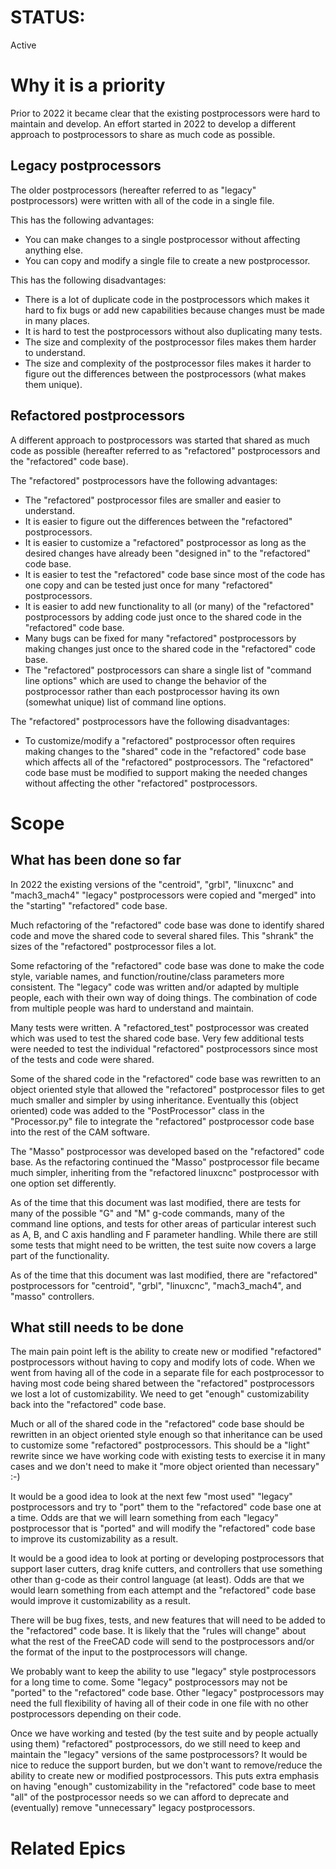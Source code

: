# STATUS:

Active

# Why it is a priority

Prior to 2022 it became clear that the existing postprocessors were hard
to maintain and develop.  An effort started in 2022 to develop a different approach
to postprocessors to share as much code as possible.

## Legacy postprocessors

The older postprocessors (hereafter referred to as "legacy" postprocessors)
were written with all of the code in a single file.

This has the following advantages:
- You can make changes to a single postprocessor without affecting anything else.
- You can copy and modify a single file to create a new postprocessor.

This has the following disadvantages:
- There is a lot of duplicate code in the postprocessors which makes it hard
to fix bugs or add new capabilities because changes must be made in many places.
- It is hard to test the postprocessors without also duplicating many tests.
- The size and complexity of the postprocessor files makes them harder to understand.
- The size and complexity of the postprocessor files makes it harder to figure out the
differences between the postprocessors (what makes them unique).

## Refactored postprocessors

A different approach to postprocessors was started that shared as much code as possible
(hereafter referred to as "refactored" postprocessors and the "refactored" code base).

The "refactored" postprocessors have the following advantages:
- The "refactored" postprocessor files are smaller and easier to understand.
- It is easier to figure out the differences between the "refactored" postprocessors.
- It is easier to customize a "refactored" postprocessor as long as the desired changes
have already been "designed in" to the "refactored" code base.
- It is easier to test the "refactored" code base since most of the code has one copy
and can be tested just once for many "refactored" postprocessors.
- It is easier to add new functionality to all (or many) of the "refactored"
postprocessors by adding code just once to the shared code in the "refactored" code base.
- Many bugs can be fixed for many "refactored" postprocessors by making changes
just once to the shared code in the "refactored" code base.
- The "refactored" postprocessors can share a single list of "command line options"
which are used to change the behavior of the postprocessor rather than each
postprocessor having its own (somewhat unique) list of command line options.

The "refactored" postprocessors have the following disadvantages:
- To customize/modify a "refactored" postprocessor often requires making changes to
the "shared" code in the "refactored" code base which affects all of the "refactored"
postprocessors.  The "refactored" code base must be modified to support making
the needed changes without affecting the other "refactored" postprocessors.

# Scope

## What has been done so far

In 2022 the existing versions of the "centroid", "grbl", "linuxcnc" and "mach3_mach4"
"legacy" postprocessors were copied and "merged" into the "starting" "refactored" code base.

Much refactoring of the "refactored" code base was done to identify shared code
and move the shared code to several shared files.
This "shrank" the sizes of the "refactored" postprocessor files a lot.

Some refactoring of the "refactored" code base was done to make the code style,
variable names, and function/routine/class parameters more consistent.
The "legacy" code was written and/or adapted by multiple people, each with their
own way of doing things.  The combination of code from multiple people was hard
to understand and maintain.

Many tests were written.  A "refactored_test" postprocessor was created which was
used to test the shared code base.  Very few additional tests were needed to test
the individual "refactored" postprocessors since most of the tests and code were shared.

Some of the shared code in the "refactored" code base was rewritten to an object
oriented style that allowed the "refactored" postprocessor files to get much smaller
and simpler by using inheritance.  Eventually this (object oriented) code was added
to the "PostProcessor" class in the "Processor.py" file to integrate the "refactored"
postprocessor code base into the rest of the CAM software.

The "Masso" postprocessor was developed based on the "refactored" code base.  As the
refactoring continued the "Masso" postprocessor file became much simpler, inheriting
from the "refactored linuxcnc" postprocessor with one option set differently.

As of the time that this document was last modified, there are tests for many of the possible
"G" and "M" g-code commands, many of the command line options, and tests for other areas
of particular interest such as A, B, and C axis handling and F parameter handling.
While there are still some tests that might need to be written, the test suite now
covers a large part of the functionality.

As of the time that this document was last modified, there are "refactored" postprocessors
for "centroid", "grbl", "linuxcnc", "mach3_mach4", and "masso" controllers.

## What still needs to be done

The main pain point left is the ability to create new or modified "refactored"
postprocessors without having to copy and modify lots of code.  When we went from
having all of the code in a separate file for each postprocessor to having most code
being shared between the "refactored" postprocessors we lost a lot of customizability.
We need to get "enough" customizability back into the "refactored" code base.

Much or all of the shared code in the "refactored" code base should be rewritten in
an object oriented style enough so that inheritance can be used to customize some
"refactored" postprocessors.  This should be a "light" rewrite since we have working
code with existing tests to exercise it in many cases and we don't need to make it
"more object oriented than necessary" :-)

It would be a good idea to look at the next few "most used" "legacy" postprocessors
and try to "port" them to the "refactored" code base one at a time.  Odds are that we
will learn something from each "legacy" postprocessor that is "ported" and will modify
the "refactored" code base to improve its customizability as a result.

It would be a good idea to look at porting or developing postprocessors that support
laser cutters, drag knife cutters, and controllers that use something other than g-code
as their control language (at least).  Odds are that we would learn something from each
attempt and the "refactored" code base would improve it customizability as a result.

There will be bug fixes, tests, and new features that will need to be added
to the "refactored" code base.  It is likely that the "rules will change" about what
the rest of the FreeCAD code will send to the postprocessors and/or the format of the
input to the postprocessors will change.

We probably want to keep the ability to use "legacy" style postprocessors for a long
time to come.  Some "legacy" postprocessors may not be "ported" to the "refactored" code
base.  Other "legacy" postprocessors may need the full flexibility of having all of
their code in one file with no other postprocessors depending on their code.

Once we have working and tested (by the test suite and by people actually using
them) "refactored" postprocessors, do we still need to keep and maintain the "legacy"
versions of the same postprocessors?  It would be nice to reduce the support burden,
but we don't want to remove/reduce the ability to create new or modified postprocessors.
This puts extra emphasis on having "enough" customizability in the "refactored" code
base to meet "all" of the postprocessor needs so we can afford to deprecate and
(eventually) remove "unnecessary" legacy postprocessors.

# Related Epics
